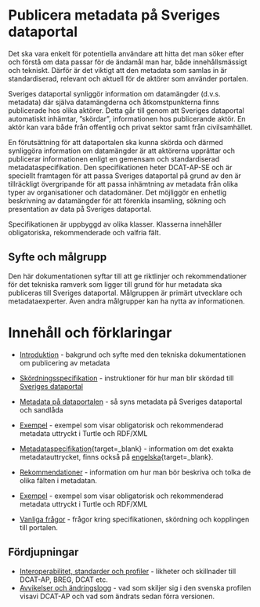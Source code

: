 # Publicera metadata på Sveriges dataportal

Det ska vara enkelt för potentiella användare att hitta det man söker efter och förstå om data passar för de ändamål man har, både innehållsmässigt och tekniskt. Därför är det viktigt att den metadata som samlas in är standardiserad, relevant och aktuell för de aktörer som använder portalen.

Sveriges dataportal synliggör information om datamängder (d.v.s. metadata) där själva datamängderna och åtkomstpunkterna finns publicerade hos olika aktörer. Detta går till genom att Sveriges dataportal automatiskt inhämtar, ”skördar”, informationen hos publicerande aktör. En aktör kan vara både från offentlig och privat sektor samt från civilsamhället.

En förutsättning för att dataportalen ska kunna skörda och därmed synliggöra information om datamängder är att aktörerna upprättar och publicerar informationen enligt en gemensam och standardiserad metadataspecifikation. Den specifikationen heter DCAT-AP-SE och är speciellt framtagen för att passa Sveriges dataportal på grund av den är tillräckligt övergripande för att passa inhämtning av metadata från olika typer av organisationer och datadomäner. Det möjliggör en enhetlig beskrivning av datamängder för att förenkla insamling, sökning och presentation av data på Sveriges dataportal.

Specifikationen är uppbyggd av olika klasser. Klasserna innehåller obligatoriska, rekommenderade och valfria fält.

## Syfte och målgrupp

Den här dokumentationen syftar till att ge riktlinjer och rekommendationer för det tekniska ramverk som ligger till grund för hur metadata ska publiceras till Sveriges dataportal. Målgruppen är primärt utvecklare och metadataexperter. Även andra målgrupper kan ha nytta av informationen. 

# Innehåll och förklaringar

- [Introduktion](docs/introduction.md) - bakgrund och syfte med den tekniska dokumentationen om publicering av metadata
- [Skördningsspecifikation](docs/harvesting.md) - instruktioner för hur man blir skördad till [Sveriges dataportal](https://dataportal.se)
- [Metadata på dataportalen](docs/dataportal.md) - så syns metadata på Sveriges dataportal och sandlåda
- [Exempel](docs/examples.md) - exempel som visar obligatorisk och rekommenderad metadata uttryckt i Turtle och RDF/XML

- [Metadataspecifikation](/dcat/sv){target=_blank} - information om det exakta metadatauttrycket, finns också på [engelska](/dcat/en){target=_blank}.
- [Rekommendationer](docs/recommendations.md) - information om hur man bör beskriva och tolka de olika fälten i metadatan.

- [Exempel](docs/examples.md) - exempel som visar obligatorisk och rekommenderad metadata uttryckt i Turtle och RDF/XML
- [Vanliga frågor](docs/faq.md) - frågor kring specifikationen, skördning och kopplingen till portalen.

## Fördjupningar
- [Interoperabilitet, standarder och profiler](docs/standards.md) - likheter och skillnader till DCAT-AP, BREG, DCAT etc.
- [Avvikelser och ändringslogg](docs/changes.md) - vad som skiljer sig i den svenska profilen visavi DCAT-AP och vad som ändrats sedan förra versionen.
